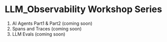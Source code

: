 # LLM_Observability Workshop Series

1. AI Agents Part1 & Part2 (coming soon)
2. Spans and Traces (coming soon)
3. LLM Evals (coming soon)
